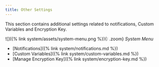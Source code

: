 ```yaml
---
title: Other Settings
---
```


This section contains additional settings related to notifications, Custom Variables and Encryption Key.

![]({% link system/assets/system-menu.png %}){: .zoom}
*System Menu*

- [Notifications]({% link system/notifications.md %})
- [Custom Variables]({% link system/custom-variables.md %})
- [Manage Encryption Key]({% link system/encryption-key.md %})